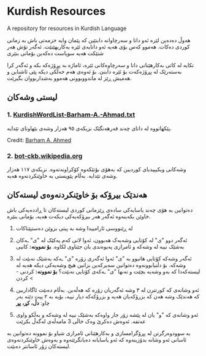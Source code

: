 # Kurdish Resources
A repository for resources in Kurdish Language

هەوڵ دەدەین لێرە ئەو داتا و سەرچاوانە دابنێین کە پێمان وایە خزمەتی باش بە زمانی کوردی دەکات. هەموو کەس بۆی هەیە  ئەو داتایەی ئێرە بەکاربهێنێت. ئەگەر تۆش هەر شتێکت هەیە سوپاست دەکەین بۆمانی بنێری

تکایە لە کاتی بەکارهێنانی داتا و سەرچاوەکانی ئێرە، ئاماژە بە پڕۆژەکە بکە و ئەگەر کرا بەستەرێک لە پڕۆژەکەت بۆ ئێرە دابنێ. بۆ ئەوەی هەم خەڵکی دیکە پێی ئاشنابن و هەمیش ڕێز لە ماندووبوونی هەموو بەشداربووان بگیرێت.

## لیستی وشەکان

### 1. [KurdishWordList-Barham-A.-Ahmad.txt](Kurdish%20wordlist/KurdishWordList-Barham-A.-Ahmad.txt)
پێکهاتووە لە داتای چەند فەرهەنگێک نزیکەی ٩٥ هەزار وشەی بێهاوتای تێدایە.

Credit: [Barham A. Ahmed](https://www.facebook.com/Barham94) 

### 2. [bot-ckb.wikipedia.org](Kurdish%20wordlist/bot-ckb.wikipedia.org.txt)

وشەکانی ویکیپیدیای کوردیین کە بەهۆی بۆتێکەوە کۆکراونەتەوە. نزیکەی ١١٧ هەزار وشەی تێدایە. بەڵام پێویستی بە خاوێنکردنەوە هەیە.

## هەندێک بیرۆکە بۆ خاوێنکردنەوەی لیستەکان
دەتوانین بە هۆی چەند یاسایەکی سادەی ڕێزمانی کوردی لیستەکان تا ڕاددەیەکی باش خاوێن بکەینەوە ئەگەر هەر بیرۆکەیەکی دیکەت هەیە، بۆمانی بنێرە.

1. لە ڕێنووسی ئارامییدا وشە بە پیتی بزوێن دەستپێناکات
2. ئەگەر دوو "ی" لە کۆتایی وشەیەک هەبوون، ئەوا لانی کەم یەکێک لە "ی" ـەکان بەشێک نییە لە وشەکە و ئامرازی پەیوەندی یان جێناوی لکاوە.
**بۆ نموونە:** کانیی

3. ئەگەر وشەکە کۆتایی هاتبوو بە "ی" ئەوا ئەگەری زۆرە "ی" ـەکە بەشێک نەبێت لە وشەکە. بۆ دڵنیابوونەوە دەتوانین سەیرکەین بزانین هیچ وشەیەکی دیکە هەیە لە لیستەکەدا کە بەو وشەیە بچێت و تەنها "ی" ـەکەی کۆتایی نەبێت؟
**بۆ نموونە:** کردنی -> کردن

4. ئەو وشانەی کە کورتترن لە ٣ وشە ئەگەریان زۆرە کە هەڵەبن. بەڵام دەىێت ئاگاداربین کە هەندێک وشە هەن کە بزرۆکەیان هەیە و بزرۆکەکە دیار نییە، بۆیە بە ٢ پیت دێنە بەر چاو: **دڵ، کڕ، پڕ**

5. ئەو وشانەی کە "و" یان لە پێشە زۆر جار واوەکە بەشێک نییە لە وشەکە و بەڵکو واوی عەتفە. ئەوەش دەکرێ وەک خاڵی 3 مامەڵەی لەگەڵ بکرێت

بە سوودوەرگرتن لە پڕۆگرامسازی و بەکارهێنانی ئامرازی شیاو بۆ نموونە دەتوانین بە ئاسانی ئەو وشانە بدۆزینەوە کە ئەو یاسایانە دەیانگرێتەوە و بەوەش خاوێنکردنەوەی لیستەکان زۆر ئاسانتر دەبێت.